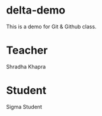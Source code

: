 # delta-demo
This is a demo for Git &amp; Github class.

# Teacher
Shradha Khapra

# Student
Sigma Student
